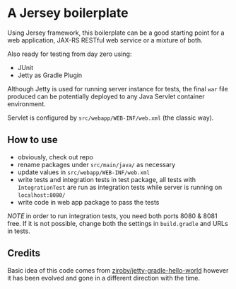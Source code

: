 # A Jersey boilerplate
Using Jersey framework, this boilerplate can be a good starting point for a web application, JAX-RS RESTful web service or a mixture of both.

Also ready for testing from day zero using:
 - JUnit
 - Jetty as Gradle Plugin

Although Jetty is used for running server instance for tests, the final `war` file produced can be potentially deployed to any Java Servlet container environment.

Servlet is configured by `src/webapp/WEB-INF/web.xml` (the classic way).

## How to use
 - obviously, check out repo
 - rename packages under `src/main/java/` as necessary
 - update values in `src/webapp/WEB-INF/web.xml`
 - write tests and integration tests in test package, all tests with `IntegrationTest` are run as integration tests while server is running on `localhost:8080/`
 - write code in web app package to pass the tests


*NOTE* in order to run integration tests, you need both ports 8080 & 8081 free. If it is not possible, change both the
settings in `build.gradle` and URLs in tests.


## Credits
Basic idea of this code comes from [ziroby/jetty-gradle-hello-world](https://github.com/ziroby/jetty-gradle-hello-world) however it has been evolved and gone in a different direction with the time.